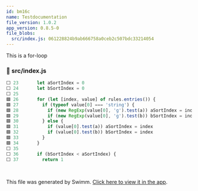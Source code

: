 ```yaml
---
id: bm16c
name: Testdocumentation
file_version: 1.0.2
app_version: 0.8.5-0
file_blobs:
  src/index.js: 061228824b9ab666758a0ceb2c507bdc33214054
---
```


This is a for-loop
<!-- NOTE-swimm-snippet: the lines below link your snippet to Swimm -->
### 📄 src/index.js
```javascript
⬜ 23       let aSortIndex = 0
⬜ 24       let bSortIndex = 0
⬜ 25     
🟩 26       for (let [index, value] of rules.entries()) {
🟩 27         if (typeof value[0] === 'string') {
🟩 28           if (new RegExp(value[0], 'g').test(a)) aSortIndex = index
🟩 29           if (new RegExp(value[0], 'g').test(b)) bSortIndex = index
🟩 30         } else {
🟩 31           if (value[0].test(a)) aSortIndex = index
🟩 32           if (value[0].test(b)) bSortIndex = index
🟩 33         }
🟩 34       }
⬜ 35     
⬜ 36       if (bSortIndex < aSortIndex) {
⬜ 37         return 1
```

<br/>

This file was generated by Swimm. [Click here to view it in the app](https://app.swimm.io/repos/Z2l0aHViJTNBJTNBcHJldHRpZXItcGx1Z2luLXVub2NzcyUzQSUzQWFsZXhhbmRlcm5pZWJ1aHI=/docs/bm16c).